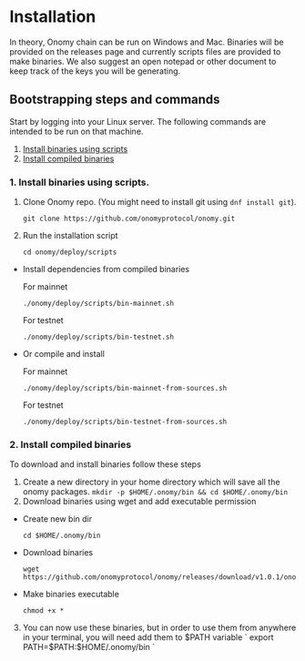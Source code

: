 # Installation

In theory, Onomy chain can be run on Windows and Mac. Binaries will be provided on the releases page and currently
scripts files are provided to make binaries. We also suggest an open notepad or other document to keep track of the keys
you will be generating.

## Bootstrapping steps and commands

Start by logging into your Linux server. The following commands are intended to be run on that machine.

1. [Install binaries using scripts](#installWithScripts)
2. [Install compiled binaries](#installCompiled)

### <a name="installWithScripts"></a> 1. Install binaries using scripts.

1. Clone Onomy repo. (You might need to install git using `dnf install git`).

    ```
    git clone https://github.com/onomyprotocol/onomy.git
    ```

2. Run the installation script

    ```
    cd onomy/deploy/scripts
    ```

* Install dependencies from compiled binaries

  For mainnet
    ```
    ./onomy/deploy/scripts/bin-mainnet.sh
    ```
  For testnet
    ```
    ./onomy/deploy/scripts/bin-testnet.sh
    ```

* Or compile and install

  For mainnet
    ```
    ./onomy/deploy/scripts/bin-mainnet-from-sources.sh
    ```
  For testnet
    ```
    ./onomy/deploy/scripts/bin-testnet-from-sources.sh
    ```

### <a name="installCompiled"></a> 2. Install compiled binaries

To download and install binaries follow these steps

1. Create a new directory in your home directory which will save all the onomy
   packages. `mkdir -p $HOME/.onomy/bin && cd $HOME/.onomy/bin`
2. Download binaries using wget and add executable permission

* Create new bin dir

    ```
    cd $HOME/.onomy/bin
    ```

* Download binaries

    ```
    wget https://github.com/onomyprotocol/onomy/releases/download/v1.0.1/onomyd
    ```

* Make binaries executable

    ```
    chmod +x *
    ```

3. You can now use these binaries, but in order to use them from anywhere in your terminal, you will need add them to
   $PATH variable
   `
   export PATH=$PATH:$HOME/.onomy/bin
   `


